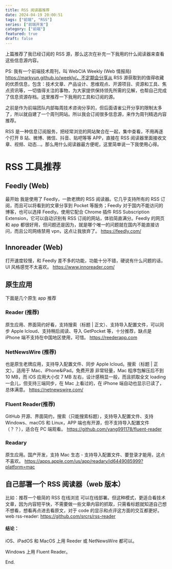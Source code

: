 ```yaml
---
title: RSS 阅读器推荐
date: 2024-04-19 20:00:51
tags: ["前端", "RSS"]
series: ["前端开发"]
category: ["前端"]
featured: true
draft: false
---
```



上篇推荐了我已经订阅的 RSS 源，那么这次在补充一下我用的什么阅读器来查看这些信息源内容。

PS: 我有一个前端技术周刊，叫 WebCIA Weekly (Web 情报局) https://markyun.github.io/weekly/。不定期会分享从 RSS 源获取到的值得收藏的优质信息，包含：技术文章、产品设计、思维观点、开源项目、资源和工具、焦点资讯等，一切值得关注的事物，为大家提供保持领先所需的见解，也帮自己完成了信息资源存档。这里推荐一下我用的工具和订阅的源。

<!--more-->
之前是作为前端团队内部每周技术咨询分享的，但后面语雀公开分享的限制太多了，所以就自建了一个周刊网站。所以我会订阅很多信息源，来作为周刊精选内容推荐。

RSS 是一种信息订阅服务，把经常浏览的网站聚合在一起，集中查看，不用再逐个打开 B 站、微博、微信、抖音、贴吧等等 APP，直接在 RSS 阅读器里面接收文章、视频、动态…。那么用什么阅读器最方便呢，这里简单说一下我使用心得。


# RSS 工具推荐

## Feedly (Web)
最开始 我是使用了 Feedly，一款老牌的 RSS 阅读器。它几乎支持所有的 RSS 订阅，而且可以将看到的文章分享到 Pocket 等服务；Feedly 对于国内不能访问的博客，也可以选择 Feedly。使用它配合 Chrome 插件 RSS Subscription Extension，它可以自动识别有 RSS 订阅的网站，体验简直满分。Feedly 的网页和 app 都很好用，但问题还是因为，就是哪个唯一的问题就在国内不能直接访问，而且公司网络禁用 vpn，这点让我放弃了。
https://feedly.com/

## Innoreader (Web)
打开速度较慢，和 Feedly 差不多的功能，功能十分不错，硬说有什么问题的话，UI 风格感觉不太喜欢。
https://www.innoreader.com/

## 原生应用

下面是几个原生 app 推荐

### Reader (推荐)
原生应用、界面简约好看，支持搜索（标题 | 正文）、支持导入配置文件，可以同步 Apple Icloud、支持稍后阅读、导入 GetPocket 等，十分推荐，缺点是 iPhone 端不支持在中国地区使用，可惜。
https://reederapp.com

### NetNewsWire (推荐)
也是原生老牌应用，支持导入配置文件、同步 Apple Icloud。搜索（标题 | 正文）。适用于 Mac、iPhone&iPad。免费开源 非常轻量，Mac 程序包解压后不到 10 MB，而 iOS 应用大小仅 7 MB 左右，设计感稍显一般，而且抓取全文 loading 一会儿，但支持三端同步，在 Mac 上看过的，在 iPhone 端自动也显示已读了，总体满意。
https://netnewswire.com/

### Fluent Reader(推荐)
GitHub 开源、界面简约，搜索（只能搜索标题），支持导入配置文件、支持 Windows、macOS 和 Linux，APP 端也有开源，但不支持导入配置文件（？？），适合在 PC 端观看。
https://github.com/yang991178/fluent-reader

### Readary
原生应用。国产开发，支持 Mac 生态 - 支持导入配置文件、要登录才能用，这点不喜欢。
https://apps.apple.com/us/app/readary/id6449085999?platform=mac


## 自己部署一个 RSS 阅读器（web 版本）
比如：推荐一个极简的 RSS 在线浏览
可以在线部署。但这种模式，更适合看技术文章，因为内容短平快，不需要做一些文章内容的抓取，只需看标题就知道自己想不想看，想看再点进去看原文，对于 code 的显示和点评这方面的交互都更好。
web rss-reader: https://github.com/srcrs/rss-reader

#### 结论：

iOS、iPadOS 和 MacOS 上用 Reeder 或 NetNewsWire 都可以。

Windows 上用 Fluent Reader。


End.